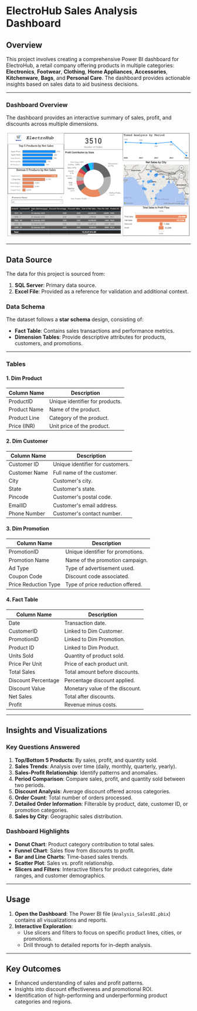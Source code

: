 # **ElectroHub Sales Analysis Dashboard**

## **Overview**
This project involves creating a comprehensive Power BI dashboard for ElectroHub, a retail company offering products in multiple categories: **Electronics**, **Footwear**, **Clothing**, **Home Appliances**, **Accessories**, **Kitchenware**, **Bags**, and **Personal Care**. The dashboard provides actionable insights based on sales data to aid business decisions.

---

### **Dashboard Overview**
The dashboard provides an interactive summary of sales, profit, and discounts across multiple dimensions.

![Dashboard Overview](Images/dashboard.png)

---

## **Data Source**
The data for this project is sourced from:
1. **SQL Server**: Primary data source.
2. **Excel File**: Provided as a reference for validation and additional context.

### **Data Schema**
The dataset follows a **star schema** design, consisting of:
- **Fact Table**: Contains sales transactions and performance metrics.
- **Dimension Tables**: Provide descriptive attributes for products, customers, and promotions.

---

### **Tables**
#### 1. **Dim Product**
| Column Name       | Description                           |
|-------------------|---------------------------------------|
| ProductID         | Unique identifier for products.       |
| Product Name      | Name of the product.                  |
| Product Line      | Category of the product.              |
| Price (INR)       | Unit price of the product.            |

#### 2. **Dim Customer**
| Column Name       | Description                           |
|-------------------|---------------------------------------|
| Customer ID       | Unique identifier for customers.      |
| Customer Name     | Full name of the customer.            |
| City              | Customer's city.                     |
| State             | Customer's state.                    |
| Pincode           | Customer's postal code.              |
| EmailID           | Customer's email address.            |
| Phone Number      | Customer's contact number.           |

#### 3. **Dim Promotion**
| Column Name        | Description                          |
|--------------------|--------------------------------------|
| PromotionID        | Unique identifier for promotions.    |
| Promotion Name     | Name of the promotion campaign.      |
| Ad Type            | Type of advertisement used.          |
| Coupon Code        | Discount code associated.            |
| Price Reduction Type | Type of price reduction offered.    |

#### 4. **Fact Table**
| Column Name          | Description                        |
|----------------------|------------------------------------|
| Date                 | Transaction date.                  |
| CustomerID           | Linked to Dim Customer.            |
| PromotionID          | Linked to Dim Promotion.           |
| Product ID           | Linked to Dim Product.             |
| Units Sold           | Quantity of product sold.          |
| Price Per Unit       | Price of each product unit.        |
| Total Sales          | Total amount before discounts.     |
| Discount Percentage  | Percentage discount applied.       |
| Discount Value       | Monetary value of the discount.    |
| Net Sales            | Total after discounts.             |
| Profit               | Revenue minus costs.               |

---

## **Insights and Visualizations**
### **Key Questions Answered**
1. **Top/Bottom 5 Products**: By sales, profit, and quantity sold.
2. **Sales Trends**: Analysis over time (daily, monthly, quarterly, yearly).
3. **Sales-Profit Relationship**: Identify patterns and anomalies.
4. **Period Comparison**: Compare sales, profit, and quantity sold between two periods.
5. **Discount Analysis**: Average discount offered across categories.
6. **Order Count**: Total number of orders processed.
7. **Detailed Order Information**: Filterable by product, date, customer ID, or promotion categories.
8. **Sales by City**: Geographic sales distribution.

### **Dashboard Highlights**
- **Donut Chart**: Product category contribution to total sales.
- **Funnel Chart**: Sales flow from discounts to profit.
- **Bar and Line Charts**: Time-based sales trends.
- **Scatter Plot**: Sales vs. profit relationship.
- **Slicers and Filters**: Interactive filters for product categories, date ranges, and customer demographics.

---

## **Usage**
1. **Open the Dashboard**: The Power BI file (`Analysis_SalesBI.pbix`) contains all visualizations and reports.
2. **Interactive Exploration**:
   - Use slicers and filters to focus on specific product lines, cities, or promotions.
   - Drill through to detailed reports for in-depth analysis.

---

## **Key Outcomes**
- Enhanced understanding of sales and profit patterns.
- Insights into discount effectiveness and promotional ROI.
- Identification of high-performing and underperforming product categories and regions.


